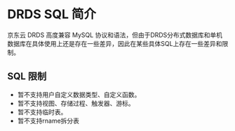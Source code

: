 # DRDS SQL 简介

京东云 DRDS 高度兼容 MySQL 协议和语法，但由于DRDS分布式数据库和单机数据库在具体使用上还是存在一些差异，因此在某些具体SQL上存在一些差异和限制。

## SQL 限制

- 暂不支持用户自定义数据类型、自定义函数。
- 暂不支持视图、存储过程、触发器、游标。
- 暂不支持临时表。
- 暂不支持rname拆分表
